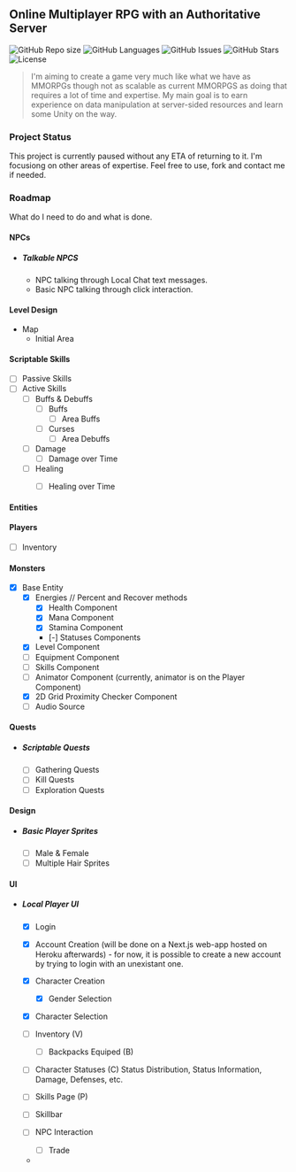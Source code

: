 ## Online Multiplayer RPG with an Authoritative Server
![GitHub Repo size](https://img.shields.io/github/repo-size/bardsnight/unity-2d-online-rpg?style=flat-square)
![GitHub Languages](https://img.shields.io/github/languages/count/bardsnight/unity-2d-online-rpg?style=flat-square)
![GitHub Issues](https://img.shields.io/github/issues/bardsnight/unity-2d-online-rpg?style=flat-square)
![GitHub Stars](https://img.shields.io/github/stars/bardsnight/unity-2d-online-rpg?style=flat-square)
![License](https://img.shields.io/github/license/bardsnight/unity-2d-online-rpg?style=flat-square)
> I'm aiming to create a game very much like what we have as MMORPGs though not as scalable as current MMORPGS as doing that requires a lot of time and expertise.
> My main goal is to earn experience on data manipulation at server-sided resources and learn some Unity on the way.

### Project Status
This project is currently paused without any ETA of returning to it. I'm focusiong on other areas of expertise. Feel free to use, fork and contact me if needed.

### Roadmap
What do I need to do and what is done.

#### NPCs
 
- ##### Talkable NPCS
  - NPC talking through Local Chat text messages. 
  - Basic NPC talking through click interaction.

#### Level Design
- Map
    - Initial Area

#### Scriptable Skills
- [ ] Passive Skills
- [ ] Active Skills
    - [ ] Buffs & Debuffs
      - [ ] Buffs
        - [ ] Area Buffs
      - [ ] Curses
        - [ ] Area Debuffs
  - [ ] Damage
    - [ ] Damage over Time
  - [ ] Healing
    - [ ] Healing over Time
    

#### Entities

#### Players
- [ ] Inventory

#### Monsters
 - [x] Base Entity
   - [x] Energies // Percent and Recover methods
     - [x] Health Component
     - [x] Mana Component
     - [x] Stamina Component
     - [-] Statuses Components      
   - [x] Level Component
   - [ ] Equipment Component
   - [ ] Skills Component
   - [ ] Animator Component (currently, animator is on the Player Component)
   - [x] 2D Grid Proximity Checker Component 
   - [ ] Audio Source

#### Quests
- ##### Scriptable Quests
   - [ ] Gathering Quests
   - [ ] Kill Quests
   - [ ] Exploration Quests

#### Design
 - ##### Basic Player Sprites
   - [ ] Male & Female
   - [ ] Multiple Hair Sprites
   
#### UI
- ##### Local Player UI
  - [x] Login
  - [x] Account Creation (will be done on a Next.js web-app hosted on Heroku afterwards) - for now, it is possible to create a new account by trying to login with an unexistant one.
  - [x] Character Creation
    - [x] Gender Selection
  - [x] Character Selection
  - [ ] Inventory (V)
    - [ ] Backpacks Equiped (B)
  - [ ] Character Statuses (C)
    Status Distribution, Status Information, Damage, Defenses, etc.

  - [ ] Skills Page (P)
  - [ ] Skillbar
  - [ ] NPC Interaction
    - [ ] Trade
  - 


